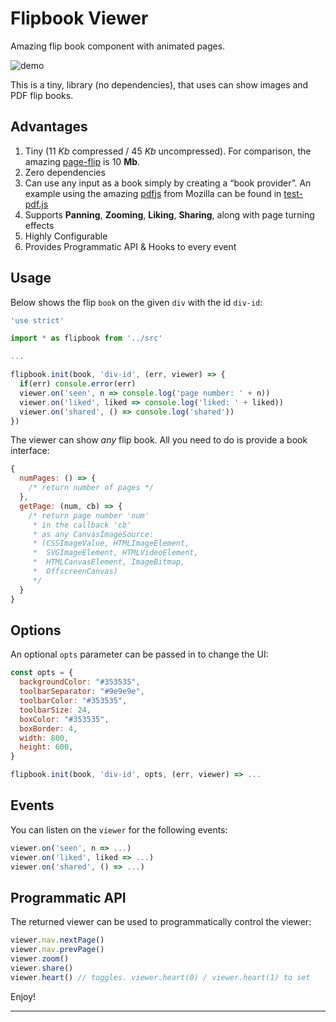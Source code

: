 # Flipbook Viewer

Amazing flip book component with animated pages.

![demo](./test/demo.gif)

This is a tiny, library (no dependencies), that uses can show images and PDF flip books.

## Advantages

1. Tiny (11 *Kb* compressed / 45 *Kb* uncompressed). For comparison, the amazing [page-flip](./https://www.npmjs.com/package/page-flip) is 10 **Mb**.
2. Zero dependencies
3. Can use any input as a book simply by creating a “book provider”. An example using the amazing [pdfjs](./https://www.npmjs.com/package/pdfjs-dist) from Mozilla can be found in [test-pdf.js](./test/test-pdf.js)
4. Supports **Panning**, **Zooming**, **Liking**, **Sharing**, along with page turning effects
5. Highly Configurable
6. Provides Programmatic API & Hooks to every event

## Usage

Below shows the flip `book` on the given `div` with the id `div-id`:

```js
'use strict'

import * as flipbook from '../src'

...

flipbook.init(book, 'div-id', (err, viewer) => {
  if(err) console.error(err)
  viewer.on('seen', n => console.log('page number: ' + n))
  viewer.on('liked', liked => console.log('liked: ' + liked))
  viewer.on('shared', () => console.log('shared'))
})
```

The viewer can show *any* flip book. All you need to do is provide a book interface:

```js
{
  numPages: () => {
    /* return number of pages */
  },
  getPage: (num, cb) => {
    /* return page number 'num'
     * in the callback 'cb'
     * as any CanvasImageSource:
     * (CSSImageValue, HTMLImageElement, 
     *  SVGImageElement, HTMLVideoElement,
     *  HTMLCanvasElement, ImageBitmap,
     *  OffscreenCanvas)
     */
  }
}
```

## Options

An optional `opts` parameter can be passed in to change the UI:

```js
const opts = {
  backgroundColor: "#353535",
  toolbarSeparator: "#9e9e9e",
  toolbarColor: "#353535",
  toolbarSize: 24,
  boxColor: "#353535",
  boxBorder: 4,
  width: 800,
  height: 600,
}

flipbook.init(book, 'div-id', opts, (err, viewer) => ...
```

## Events

You can listen on the `viewer` for the following events:

```js
viewer.on('seen', n => ...)
viewer.on('liked', liked => ...)
viewer.on('shared', () => ...)
```

## Programmatic API

The returned viewer can be used to programmatically control the viewer:

```js
viewer.nav.nextPage()
viewer.nav.prevPage()
viewer.zoom()
viewer.share()
viewer.heart() // toggles. viewer.heart(0) / viewer.heart(1) to set
```

Enjoy!

------------

